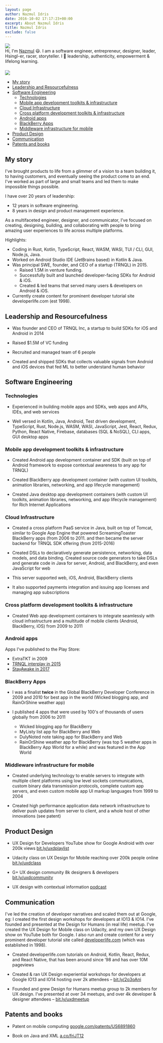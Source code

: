```yaml
---
layout: page
author: Nazmul Idris
date: 2016-10-02 17:17:23+00:00
excerpt: About Nazmul Idris
title: Nazmul Idris
exclude: false
---
```


<div class="avatar-container category">
    <div class="avatar-icon">
        <img src="{{ '/assets/nazmul.png' | relative_url }}"/>
    </div>
    <div class="avatar-text">
        Hi, I'm <a href="http://www.google.com/search?hl=en&q=nazmul+idris">
        Nazmul</a> 😃. I am a software engineer, entrepreneur, designer, leader,
        HsingI-er, racer, storyteller. I 💓 leadership, authenticity,
        empowerment & lifelong learning.
    </div>
</div>

<div style="padding-bottom:16pt;"></div>

<img class="post-hero-image" src="{{ 'assets/naz-coffee-hero.png' | relative_url }}"/>

<!-- START doctoc generated TOC please keep comment here to allow auto update -->
<!-- DON'T EDIT THIS SECTION, INSTEAD RE-RUN doctoc TO UPDATE -->

- [My story](#my-story)
- [Leadership and Resourcefulness](#leadership-and-resourcefulness)
- [Software Engineering](#software-engineering)
  - [Technologies](#technologies)
  - [Mobile app development toolkits & infrastructure](#mobile-app-development-toolkits--infrastructure)
  - [Cloud Infrastructure](#cloud-infrastructure)
  - [Cross platform development toolkits & infrastructure](#cross-platform-development-toolkits--infrastructure)
  - [Android apps](#android-apps)
  - [BlackBerry Apps](#blackberry-apps)
  - [Middleware infrastructure for mobile](#middleware-infrastructure-for-mobile)
- [Product Design](#product-design)
- [Communication](#communication)
- [Patents and books](#patents-and-books)

<!-- END doctoc generated TOC please keep comment here to allow auto update -->

## My story

I've brought products to life from a glimmer of a vision to a team building it, to having
customers, and eventually seeing the product come to an end. I've worked as part of large
and small teams and led them to make impossible things possible.

I have over 20 years of leadership:

- 12 years in software engineering.
- 8 years in design and product management experience.

As a multifaceted engineer, designer, and communicator, I’ve focused on creating,
designing, building, and collaborating with people to bring amazing user experiences to
life across multiple platforms.

Highlights:

- Coding in Rust, Kotlin, TypeScript, React, WASM, WASI, TUI / CLI, GUI, Node.js, Java.
- Worked on Android Studio IDE (JetBrains based) in Kotlin & Java.
- Was principal SWE, founder, and CEO of a startup (TRNQL) in 2015.
  - Raised 1.5M in venture funding.
  - Successfully built and launched developer-facing SDKs for Android & iOS.
  - Created & led teams that served many users & developers on Android & iOS.
- Currently create content for prominent developer tutorial site developerlife.com (est
  1998).

## Leadership and Resourcefulness

- Was founder and CEO of TRNQL Inc, a startup to build SDKs for iOS and Android in 2014

- Raised \$1.5M of VC funding

- Recruited and managed team of 6 people

- Created and shipped SDKs that collects valuable signals from Android and iOS devices
  that fed ML to better understand human behavior

## Software Engineering

### Technologies

- Experienced in building mobile apps and SDKs, web apps and APIs, IDEs, and web services

- Well versed in Kotlin, Java, Android, Test driven development, TypeScript, Rust,
  Node.js, WASM, WASI, JavaScript, Jest, React, Redux, Python, React Native, Firebase,
  databases (SQL & NoSQL), CLI apps, GUI desktop apps

### Mobile app development toolkits & infrastructure

- Created Android app development container and SDK (built on top of Android framework to
  expose contextual awareness to any app for TRNQL)

- Created BlackBerry app development container (with custom UI toolkits, animation
  libraries, networking, and app lifecycle management)

- Created Java desktop app development containers (with custom UI toolkits, animation
  libraries, networking, and app lifecycle management) for Rich Internet Applications

### Cloud Infrastructure

- Created a cross platform PaaS service in Java, built on top of Tomcat, similar to Google
  App Engine that powered ScreamingToaster BlackBerry apps (from 2006 to 2011. and then
  became the server backend for TRNQL SDK offering (from 2015-2016)

- Created DSLs to declaratively generate persistence, networking, data models, and data
  binding. Created source code generators to take DSLs and generate code in Java for
  server, Android, and BlackBerry, and even JavaScript for web

- This server supported web, iOS, Android, BlackBerry clients

- It also supported payments integration and issuing app licenses and managing app
  subscriptions

### Cross platform development toolkits & infrastructure

- Created Web app development containers to integrate seamlessly with cloud infrastructure
  and a multitude of mobile clients (Android, BlackBerry, iOS) from 2009 to 2011

### Android apps

Apps I've published to the Play Store:

- ExtraTKT in 2009
- [TRNQL interplay in 2015](https://apkpure.com/trnql-interplay/com.trnql.sample_interplay)
- [StayAwake in 2017](https://play.google.com/store/apps/details?id=com.r3bl.stayawake&hl=en_US)

### BlackBerry Apps

- I was a finalist **twice** in the Global BlackBerry Developer Conference in 2009 and
  2010 for best app in the world (Wicked blogging app, and RainOrShine weather app)

- I published 4 apps that were used by 100's of thousands of users globally from 2006 to
  2011

  - Wicked blogging app for BlackBerry
  - MyListy list app for BlackBerry and Web
  - DulyNoted note taking app for BlackBerry and Web
  - RainOrShine weather app for BlackBerry (was top 5 weather apps in BlackBerry App World
    for a while) and was featured in the App World

### Middleware infrastructure for mobile

- Created underlying technology to enable servers to integrate with multiple client
  platforms using low level sockets communications, custom binary data transmission
  protocols, complete custom app servers, and even custom mobile app UI markup languages
  from 1999 to 2004

- Created high performance application data network infrastructure to deliver push updates
  from server to client, and a whole host of other innovations (see patent)

## Product Design

- UX Design for Developers YouTube show for Google Android with over 200k views
  [bit.ly/uxdplaylist](http://bit.ly/uxdplaylist)

- Udacity class on UX Design for Mobile reaching over 200k people online
  [bit.ly/uxdclass](http://bit.ly/uxdclass)

- G+ UX design community 8k designers & developers
  [bit.ly/uxdcommunity](http://bit.ly/uxdcommunity)

- UX design with contextual information
  [podcast](https://www.stitcher.com/podcast/vinay-raghu/incrementalux-podcast/e/40822211)

## Communication

I've led the creation of developer narratives and scaled them out at Google, eg: I created
the first design workshops for developers at IO13 & IO14. I've founded and presented at
the Design for Humans (in real life) meetup. I've created the UX Design for Mobile class
on Udacity, and my own UX Design show on YouTube both for Google. I also run and create
content for a very prominent developer tutorial site called
[developerlife.com](http://developerlife.com) (which was established in 1998).

- Created developerlife.com tutorials on Android, Kotlin, React, Redux, and React Native,
  that has been around since ‘98 and has over 10M pageviews

- Created & ran UX Design experiential workshops for developers at Google IO13 and IO14
  hosting over 2k attendees – [bit.ly/2o3oAni](http://bit.ly/2o3oAni)

- Founded and grew Design for Humans meetup group to 2k members for UX design. I’ve
  presented at over 34 meetups, and over 4k developer & designer attendees –
  [bit.ly/uxdmeetup](http://bit.ly/uxdmeetup)

## Patents and books

- Patent on mobile computing
  [google.com/patents/US6891860](http://google.com/patents/US6891860)

- Book on Java and XML [a.co/friJT12](http://a.co/friJT12)
